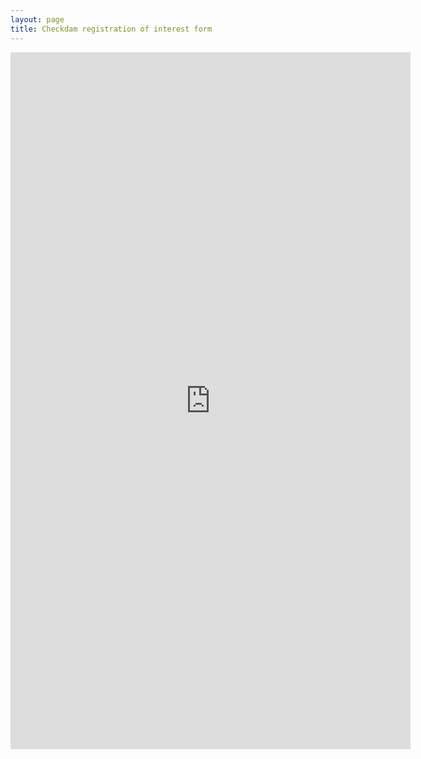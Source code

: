 ```yaml
---
layout: page
title: Checkdam registration of interest form
---
```


<iframe src="https://docs.google.com/forms/d/e/1FAIpQLScgwhintsySfyaGBkg4xpz1XeTXwAQzqZcvYxgEr5smLLVmAQ/viewform?embedded=true" width="640" height="1115" frameborder="0" marginheight="0" marginwidth="0">Loading…</iframe>